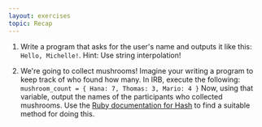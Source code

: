 ```yaml
---
layout: exercises
topic: Recap
---
```


1.  Write a program that asks for the user's name and outputs it like this: `Hello, Michelle!`. Hint: Use string interpolation!

2.  We're going to collect mushrooms! Imagine your writing a program to keep track of who found how many. In IRB, execute the following: `mushroom_count = { Hana: 7, Thomas: 3, Mario: 4 }` Now, using that variable, output the names of the participants who collected mushrooms. Use the [Ruby documentation for Hash](https://ruby-doc.org/core/Hash.html) to find a suitable method for doing this.
